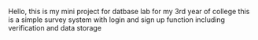 Hello,
this is my mini project for datbase lab for my 3rd year of college
this is a simple survey system with login and sign up function
including verification and data storage 
